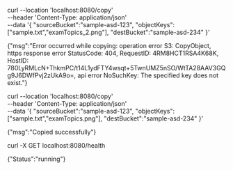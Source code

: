 curl --location 'localhost:8080/copy' \
--header 'Content-Type: application/json' \
--data '{
    "sourceBucket":"sample-asd-123",
    "objectKeys":["sample.txt","examTopics_2.png"],
    "destBucket":"sample-asd-234"
}'


{"msg":"Error occurred while copying: operation error S3: CopyObject, https response error StatusCode: 404, RequestID: 4RM8HCT1RSA4K68K, HostID: 780LyRMLcN+ThkmPC/t14L1ydFTY4wsqt+5TwnUMZ5nSO/WtTA28AAV3GQg9J6DWfPvj2zUkA9o=, api error NoSuchKey: The specified key does not exist."}



curl --location 'localhost:8080/copy' \
--header 'Content-Type: application/json' \
--data '{
    "sourceBucket":"sample-asd-123",
    "objectKeys":["sample.txt","examTopics.png"],
    "destBucket":"sample-asd-234"
}'

{"msg":"Copied successfully"}


curl -X GET localhost:8080/health

{"Status":"running"}
